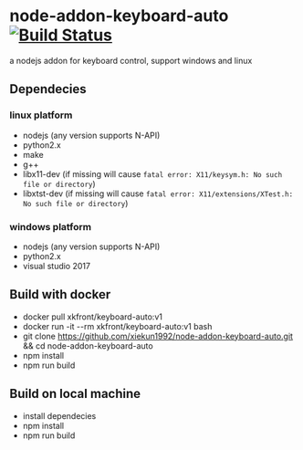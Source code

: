 # node-addon-keyboard-auto [![Build Status](https://travis-ci.org/xiekun1992/node-addon-keyboard-auto.svg?branch=master)](https://travis-ci.org/xiekun1992/node-addon-keyboard-auto)
a nodejs addon for keyboard control, support windows and linux

## Dependecies
### linux platform
- nodejs (any version supports N-API)
- python2.x
- make 
- g++
- libx11-dev (if missing will cause `fatal error: X11/keysym.h: No such file or directory`)
- libxtst-dev (if missing will cause `fatal error: X11/extensions/XTest.h: No such file or directory`)
### windows platform
- nodejs (any version supports N-API)
- python2.x
- visual studio 2017

## Build with docker
- docker pull xkfront/keyboard-auto:v1
- docker run -it --rm xkfront/keyboard-auto:v1 bash
- git clone https://github.com/xiekun1992/node-addon-keyboard-auto.git && cd node-addon-keyboard-auto
- npm install
- npm run build

## Build on local machine
- install dependecies
- npm install
- npm run build
